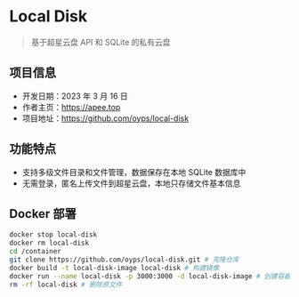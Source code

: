 # Local Disk

> 基于超星云盘 API 和 SQLite 的私有云盘

## 项目信息

- 开发日期：2023 年 3 月 16 日
- 作者主页：https://apee.top
- 项目地址：https://github.com/oyps/local-disk

## 功能特点

- 支持多级文件目录和文件管理，数据保存在本地 SQLite 数据库中
- 无需登录，匿名上传文件到超星云盘，本地只存储文件基本信息

## Docker 部署

```bash
docker stop local-disk
docker rm local-disk
cd /container
git clone https://github.com/oyps/local-disk.git # 克隆仓库
docker build -t local-disk-image local-disk # 构建镜像
docker run --name local-disk -p 3000:3000 -d local-disk-image # 创建容器
rm -rf local-disk # 删除原文件
```